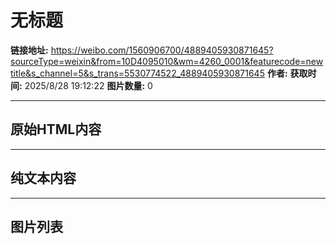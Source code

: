 # 无标题

**链接地址:** https://weibo.com/1560906700/4889405930871645?sourceType=weixin&from=10D4095010&wm=4260_0001&featurecode=newtitle&s_channel=5&s_trans=5530774522_4889405930871645
**作者:** 
**获取时间:** 2025/8/28 19:12:22
**图片数量:** 0

---

## 原始HTML内容



---

## 纯文本内容



---

## 图片列表


